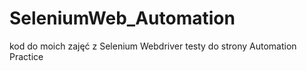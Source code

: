 # SeleniumWeb_Automation
kod do moich zajęć z Selenium Webdriver
testy do strony Automation Practice
